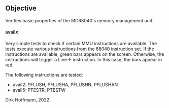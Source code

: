 ## Objective

Verifies basic properties of the MC68040's memory management unit.

#### avail*x*

Very simple tests to check if certain MMU instructions are available. The tests execute various instructions from the 68040 instruction set. If the instructions are available, green bars appears on the screen. Otherwise, the instructions will trigger a Line-F instruction. In this case, the bars appear in red.

The following instructions are tested:

- avail2: PFLUSH, PFLUSHA, PFLUSHN, PFLUSHAN
- avail5: PTESTR, PTESTW

Dirk Hoffmann, 2022
